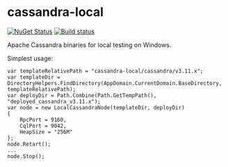 # cassandra-local
[![NuGet Status](https://img.shields.io/nuget/v/SkbKontur.Cassandra.Local.svg)](https://www.nuget.org/packages/SkbKontur.Cassandra.Local/)
[![Build status](https://ci.appveyor.com/api/projects/status/fxjye45x38hgvamu?svg=true)](https://ci.appveyor.com/project/vostok/cassandra-local)

Apache Cassandra binaries for local testing on Windows.

Simplest usage:
```
var templateRelativePath = "cassandra-local/cassandra/v3.11.x";
var templateDir = DirectoryHelpers.FindDirectory(AppDomain.CurrentDomain.BaseDirectory, templateRelativePath);
var deployDir = Path.Combine(Path.GetTempPath(), "deployed_cassandra_v3.11.x");
var node = new LocalCassandraNode(templateDir, deployDir)
{
    RpcPort = 9160,
    CqlPort = 9042,
    HeapSize = "256M"
};
node.Retart();
...
node.Stop();
```
